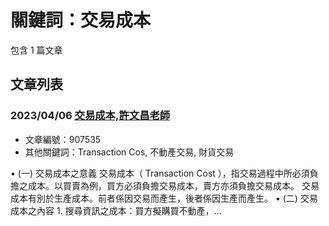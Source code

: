 # 關鍵詞：交易成本

包含 1 篇文章

## 文章列表

### 2023/04/06 [交易成本,許文昌老師](../../articles/907535_%E4%BA%A4%E6%98%93%E6%88%90%E6%9C%AC%2C%E8%A8%B1%E6%96%87%E6%98%8C%E8%80%81%E5%B8%AB.md)
- 文章編號：907535
- 其他關鍵詞：Transaction Cos, 不動產交易, 財貨交易

• (一) 交易成本之意義 交易成本（ Transaction Cost ），指交易過程中所必須負擔之成本。以買賣為例，買方必須負擔交易成本，賣方亦須負擔交易成本。 交易成本有別於生產成本。前者係因交易而產生，後者係因生產而產生。 • (二) 交易成本之內容 1. 搜尋資訊之成本：買方擬購買不動產，...
